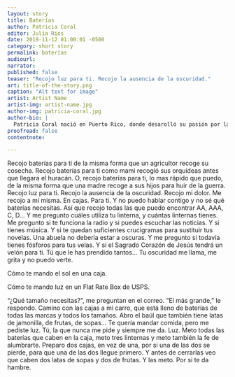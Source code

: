 ```yaml
---
layout: story
title: Baterías
author: Patricia Coral
editor: Julia Rios
date: 2019-11-12 01:00:01 -0500
category: short story
permalink: baterías
audiourl:
narrator:
published: false
teaser: "Recojo luz para ti. Recojo la ausencia de la oscuridad."
art: title-of-the-story.png
caption: "Alt text for image"
artist: Artist Name
artist-img: artist-name.jpg
author-img: patricia-coral.jpg
author-bio: |
  Patricia Coral nació en Puerto Rico, donde desarolló su pasión por las palabras y obtuvo una maestría en Literatura Hispana y Lingüística. En 2014 se mudó a Houston, donde empezó la aventura de escribir en un idioma prestado. Es escritora de no-ficción y poesía,pero con frecuencia sus palabras encuentran hogar entre medio de ambos géneros. En 2017, cofundó Fuente Collective, una organización que se dedica a la experimentación, colaboración, e hibridismo en la escritura creativa y otras artes. Su trabajo en inglés ha sido publicado en _Crab Fat Magazine_, _Yellow Chair Review_, _Women Poets of the Americas_, y otras.   
proofread: false
contentnote:

---
```


Recojo baterías para ti de la misma forma que un agricultor recoge su cosecha. Recojo baterías para ti como mami recogió sus orquídeas antes que llegara el huracán. O, recojo baterías para ti, lo mas rápido que puedo, de la misma forma que una madre recoge a sus hijos para huir de la guerra. Recojo luz para ti. Recojo la ausencia de la oscuridad. Recojo mi dolor. Me recojo a mí misma. En cajas. Para ti. Y no puedo hablar contigo y no sé qué baterías necesitas. Así que recojo todas las que puedo encontrar AA, AAA, C, D… Y me pregunto cuáles utiliza tu linterna, y cuántas linternas tienes. Me pregunto si te funciona la radio y si puedes escuchar las noticias. Y si tienes música. Y si te quedan suficientes crucigramas para sustituir tus novelas. Una abuela no debería estar a oscuras. Y me pregunto si todavía tienes fósforos para tus velas. Y si el Sagrado Corazón de Jesús tendrá un velón para ti. Tú que le has prendido tantos... Tu oscuridad me llama, me grita y no puedo verte.

Cómo te mando el sol en una caja.

Cómo te mando luz en un Flat Rate Box de USPS.

“¿Qué tamaño necesitas?”, me preguntan en el correo. “El más grande,” le respondo. Camino con las cajas a mi carro, que está lleno de baterías de todas las marcas y todos los tamaños. Abro el baúl que también tiene latas de jamonilla, de frutas, de sopas... Te quería mandar comida, pero me pediste luz. Tú, la que nunca me pide y siempre me da. Luz. Meto todas las baterías que caben en la caja, meto tres linternas y meto también la fe de alumbrarte.
Preparo dos cajas, en vez de una, por si una de las dos se pierde, para que una de las dos llegue primero. Y antes de cerrarlas veo que caben dos latas de sopas y dos de frutas. Y las meto. Por si te da hambre.
